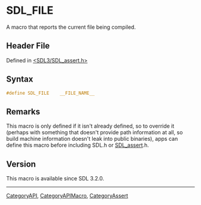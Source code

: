 # SDL_FILE

A macro that reports the current file being compiled.

## Header File

Defined in [<SDL3/SDL_assert.h>](https://github.com/libsdl-org/SDL/blob/main/include/SDL3/SDL_assert.h)

## Syntax

```c
#define SDL_FILE    __FILE_NAME__
```

## Remarks

This macro is only defined if it isn't already defined, so to override it
(perhaps with something that doesn't provide path information at all, so
build machine information doesn't leak into public binaries), apps can
define this macro before including SDL.h or [SDL_assert](SDL_assert).h.

## Version

This macro is available since SDL 3.2.0.

----
[CategoryAPI](CategoryAPI), [CategoryAPIMacro](CategoryAPIMacro), [CategoryAssert](CategoryAssert)

